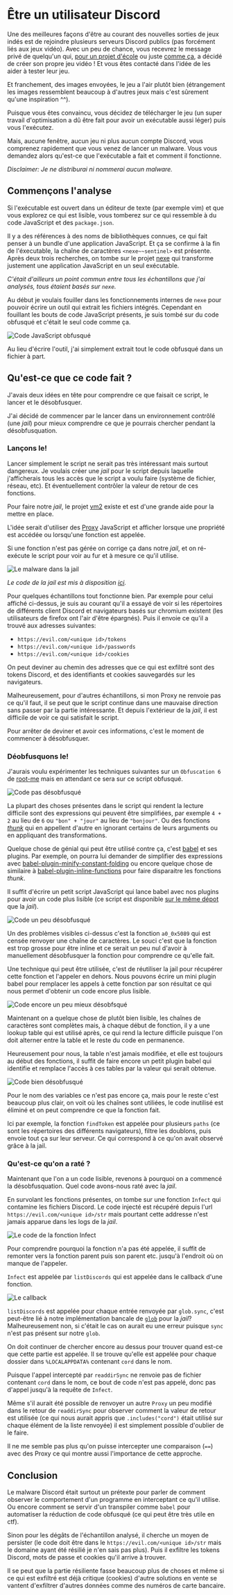 # Être un utilisateur Discord

Une des meilleures façons d'être au courant des nouvelles sorties de jeux indés est de rejoindre
plusieurs serveurs Discord publics (pas forcément liés aux jeux vidéo). Avec un peu de chance, vous
recevrez le message privé de quelqu'un qui,
[pour un projet d'école](./images/00-for-school-project.png) ou juste 
[comme ça](./images/01-for-fun-project.png), a décidé de créer son propre jeu vidéo ! Et vous êtes
contacté dans l'idée de les aider à tester leur jeu.

Et franchement, des images envoyées, le jeu a l'air plutôt bien (étrangement les images ressemblent
beaucoup à d'autres jeux mais c'est sûrement qu'une inspiration ^^).

Puisque vous êtes convaincu, vous décidez de télécharger le jeu (un super travail d'optimisation a
dû être fait pour avoir un exécutable aussi léger) puis vous l'exécutez.

Mais, aucune fenêtre, aucun jeu ni plus aucun compte Discord, vous comprenez rapidement que vous
venez de lancer un malware. Vous vous demandez alors qu'est-ce que l'exécutable a fait et comment
il fonctionne.

*Disclaimer: Je ne distriburai ni nommerai aucun malware.*

## Commençons l'analyse

Si l'exécutable est ouvert dans un éditeur de texte (par exemple vim) et que vous explorez ce qui
est lisible, vous tomberez sur ce qui ressemble à du code JavaScript et des `package.json`.

Il y a des références à des noms de bibliothèques connues, ce qui fait penser à un bundle d'une
application JavaScript. Et ça se confirme à la fin de l'éxecutable, la chaîne de caractères
`<nexe~~sentinel>` est présente. Après deux trois recherches, on tombe sur le projet
[nexe](https://github.com/nexe/nexe) qui transforme justement une application JavaScript en un seul
exécutable.

*C'était d'ailleurs un point commun entre tous les échantillons que j'ai analysés, tous étaient basés
sur `nexe`.*

Au début je voulais fouiller dans les fonctionnements internes de `nexe` pour pouvoir écrire un outil
qui extrait les fichiers intégrés. Cependant en fouillant les bouts de code JavaScript présents, je
suis tombé sur du code obfusqué et c'était le seul code comme ça.

![Code JavaScript obfusqué](./images/02-obfuscated-js.png)

Au lieu d'écrire l'outil, j'ai simplement extrait tout le code obfusqué dans un fichier à part.

## Qu'est-ce que ce code fait ?

J'avais deux idées en tête pour comprendre ce que faisait ce script, le lancer et le désobfusquer.

J'ai décidé de commencer par le lancer dans un environnement contrôlé (une *jail*) pour mieux
comprendre ce que je pourrais chercher pendant la désobfusquation.

### Lançons le!

Lancer simplement le script ne serait pas très intéressant mais surtout dangereux. Je voulais créer
une *jail* pour le script depuis laquelle j'afficherais tous les accès que le script a voulu faire
(système de fichier, réseau, etc). Et éventuellement contrôler la valeur de retour de ces
fonctions.

Pour faire notre *jail*, le projet [vm2](https://github.com/patriksimek/vm2) existe et est d'une grande aide pour la mettre en place.

L'idée serait d'utiliser des
[Proxy](https://developer.mozilla.org/en-US/docs/Web/JavaScript/Reference/Global_Objects/Proxy)
JavaScript et afficher lorsque une propriété est accédée ou lorsqu'une fonction est appelée.

Si une fonction n'est pas gérée on corrige ça dans notre *jail*, et on ré-exécute le script pour
voir au fur et à mesure ce qu'il utilise.

![Le malware dans la jail](./images/03-running-jail.png)

*Le code de la jail est mis à disposition [ici](https://github.com/lightdiscord/vm2-jail-mocking).*

Pour quelques échantillons tout fonctionne bien. Par exemple pour celui affiché ci-dessus, je suis au
courant qu'il a essayé de voir si les répertoires de différents client Discord et navigateurs basés
sur chromium existent (les utilisateurs de firefox ont l'air d'être épargnés). Puis il envoie ce
qu'il a trouvé aux adresses suivantes:

* `https://evil.com/<unique id>/tokens`
* `https://evil.com/<unique id>/passwords`
* `https://evil.com/<unique id>/cookies`

On peut deviner au chemin des adresses que ce qui est exfiltré sont des tokens Discord, et des
identifiants et cookies sauvegardés sur les navigateurs.

Malheureusement, pour d'autres échantillons, si mon Proxy ne renvoie pas ce qu'il faut, il se peut
que le script continue dans une mauvaise direction sans passer par la partie intéressante. Et depuis
l'extérieur de la *jail*, il est difficile de voir ce qui satisfait le script.

Pour arrêter de deviner et avoir ces informations, c'est le moment de commencer à désobfusquer.

### Déobfusquons le!

J'aurais voulu expérimenter les techniques suivantes sur un `Obfuscation 6` de
[root-me](https://www.root-me.org) mais en attendant ce sera sur ce script obfusqué.

![Code pas désobfusqué](./images/06-deobfuscated-zero.png)

La plupart des choses présentes dans le script qui rendent la lecture difficile sont des expressions
qui peuvent être simplifiées, par exemple `4 + 2` au lieu de `6` ou `"bon" + "jour"` au lieu de
`"bonjour"`. Ou des fonctions [*thunk*](https://en.wikipedia.org/wiki/Thunk) qui en appellent
d'autre en ignorant certains de leurs arguments ou en appliquant des transformations.

Quelque chose de génial qui peut être utilisé contre ça, c'est [babel](https://babeljs.io/) et ses
plugins. Par exemple, on pourra lui demander de simplifier des expressions avec
[babel-plugin-minify-constant-folding](https://babeljs.io/docs/en/babel-plugin-minify-constant-folding)
ou encore quelque chose de similaire à
[babel-plugin-inline-functions](https://github.com/chocolateboy/babel-plugin-inline-functions) pour
faire disparaitre les fonctions *thunk*.

Il suffit d'écrire un petit script JavaScript qui lance babel avec nos plugins pour avoir un code
plus lisible (ce script est disponible [sur le même dépot](https://github.com/lightdiscord/vm2-jail-mocking)
que la *jail*).

![Code un peu désobfusqué](./images/04-deobfuscated-begin.png)

Un des problèmes visibles ci-dessus c'est la fonction `a0_0x5089` qui est censée renvoyer une chaîne
de caractères. Le souci c'est que la fonction est trop grosse pour être inline et ce serait un peu
nul d'avoir à manuellement désobfusquer la fonction pour comprendre ce qu'elle fait.

Une technique qui peut être utilisée, c'est de réutiliser la jail pour récupérer cette fonction et
l'appeler en dehors. Nous pouvons écrire un mini plugin babel pour remplacer les appels à cette
fonction par son résultat ce qui nous permet d'obtenir un code encore plus lisible.

![Code encore un peu mieux désobfsqué](./images/05-deobfuscated-middle.png)

Maintenant on a quelque chose de plutôt bien lisible, les chaînes de caractères sont complètes mais,
à chaque début de fonction, il y a une lookup table qui est utilisé après, ce qui rend la
lecture difficile puisque l'on doit alterner entre la table et le reste du code en permanence.

Heureusement pour nous, la table n'est jamais modifiée, et elle est toujours au début des fonctions,
il suffit de faire encore un petit plugin babel qui identifie et remplace l'accès à ces tables par
la valeur qui serait obtenue.

![Code bien désobfusqué](./images/07-deobfuscated-good.png)

Pour le nom des variables ce n'est pas encore ça, mais pour le reste c'est beaucoup plus clair, on voit
où les chaînes sont utiliées, le code inutilisé est éliminé et on peut comprendre ce que la fonction
fait.

Ici par exemple, la fonction `findToken` est appelée pour plusieurs `paths` (ce sont les répertoires des différents navigateurs), filtre les doublons, puis envoie tout ça sur leur serveur. Ce qui
correspond à ce qu'on avait observé grâce à la jail.

### Qu'est-ce qu'on a raté ?

Maintenant que l'on a un code lisible, revenons à pourquoi on a commencé la désobfusquation. Quel
code avons-nous raté avec la *jail*.

En survolant les fonctions présentes, on tombe sur une fonction `Infect` qui contamine les fichiers
Discord. Le code injecté est récupéré depuis l'url `https://evil.com/<unique id>/str` mais pourtant cette addresse n'est jamais apparue dans les logs de la *jail*.

![Le code de la fonction Infect](./images/08-infect-function.png)

Pour comprendre pourquoi la fonction n'a pas été appelée, il suffit de remonter vers la fonction
parent puis son parent etc. jusqu'à l'endroit où on manque de l'appeler.

`Infect` est appelée par `listDiscords` qui est appelée dans le callback d'une fonction.

![Le callback](./images/09-glob-sync.png)

`listDiscords` est appelée pour chaque entrée renvoyée par `glob.sync`, c'est peut-être lié à notre
implémentation bancale de [`glob`](https://www.npmjs.com/package/glob) pour la *jail*? Malheureusement non, si c'était le cas on
aurait eu une erreur puisque `sync` n'est pas présent sur notre `glob`.

On doit continuer de chercher encore au dessus pour trouver quand est-ce que cette partie est
appelée. Il se trouve qu'elle est appelée pour chaque dossier dans `%LOCALAPPDATA%` contenant `cord`
dans le nom.

Puisque l'appel intercepté par `readdirSync` ne renvoie pas de fichier contenant `cord` dans le nom,
ce bout de code n'est pas appelé, donc pas d'appel jusqu'à la requête de `Infect`.

Même s'il aurait été possible de renvoyer un autre `Proxy` un peu modifié dans le retour de
`readdirSync` pour observer comment la valeur de retour est utilisée (ce qui nous aurait appris que
`.includes("cord")` était utilisé sur chaque élément de la liste renvoyée) il est simplement 
possible d'oublier de le faire.

Il ne me semble pas plus qu'on puisse intercepter une comparaison (`==`) avec des Proxy ce qui
montre aussi l'importance de cette approche.

## Conclusion

Le malware Discord était surtout un prétexte pour parler de comment observer le comportement d'un
programme en interceptant ce qu'il utilise. Ou encore comment se servir d'un transpiler comme
`babel` pour automatiser la réduction de code obfusqué (ce qui peut être très utile en ctf).

Sinon pour les dégâts de l'échantillon analysé, il cherche un moyen de persister (le code doit être
dans le `https://evil.com/<unique id>/str` mais le domaine ayant été résilié je n'en sais pas plus).
Puis il exfiltre les tokens Discord, mots de passe et cookies qu'il arrive à trouver.

Il se peut que la partie résiliente fasse beaucoup plus de choses et même si ce qui est exfiltré est
déjà critique (cookies) d'autre solutions en vente se vantent d'exfiltrer d'autres données comme des
numéros de carte bancaire.
